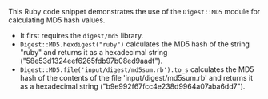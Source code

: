 This Ruby code snippet demonstrates the use of the `Digest::MD5` module for calculating MD5 hash values. 

- It first requires the `digest/md5` library.
- `Digest::MD5.hexdigest("ruby")` calculates the MD5 hash of the string "ruby" and returns it as a hexadecimal string ("58e53d1324eef6265fdb97b08ed9aadf").
- `Digest::MD5.file('input/digest/md5sum.rb').to_s` calculates the MD5 hash of the contents of the file 'input/digest/md5sum.rb' and returns it as a hexadecimal string ("b9e992f67fcc4e238d9964a07aba6dd7").

